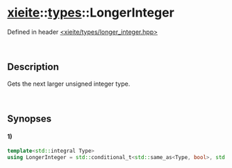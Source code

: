 # [xieite](../../xieite.md)\:\:[types](../../types.md)\:\:LongerInteger
Defined in header [<xieite/types/longer_integer.hpp>](../../../include/xieite/types/longer_integer.hpp)

&nbsp;

## Description
Gets the next larger unsigned integer type.

&nbsp;

## Synopses
#### 1)
```cpp
template<std::integral Type>
using LongerInteger = std::conditional_t<std::same_as<Type, bool>, std::uint8_t, std::conditional_t<std::same_as<Type, std::uint8_t>, std::uint16_t, std::conditional_t<std::same_as<Type, std::int8_t>, std::int16_t, std::conditional_t<std::same_as<Type, std::uint16_t>, std::uint32_t, std::conditional_t<std::same_as<Type, std::int16_t>, std::int32_t, std::conditional_t<std::unsigned_integral<Type>, std::uint64_t, std::int64_t>>>>>>;
```
